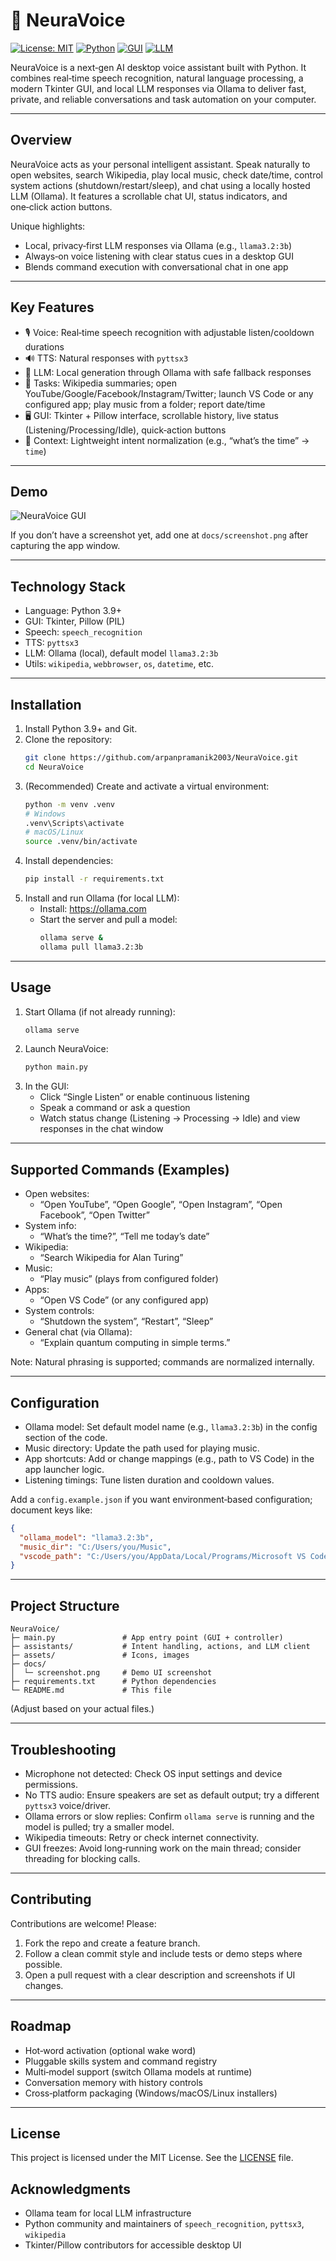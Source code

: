 # 🧠 NeuraVoice

[![License: MIT](https://img.shields.io/badge/License-MIT-green.svg)](#license) [![Python](https://img.shields.io/badge/Python-3.9%2B-blue.svg)](https://www.python.org/) [![GUI](https://img.shields.io/badge/GUI-Tkinter%20%2B%20Pillow-orange)](#technology-stack) [![LLM](https://img.shields.io/badge/LLM-Ollama%20(local)-purple)](#technology-stack)

NeuraVoice is a next‑gen AI desktop voice assistant built with Python. It combines real‑time speech recognition, natural language processing, a modern Tkinter GUI, and local LLM responses via Ollama to deliver fast, private, and reliable conversations and task automation on your computer.

---

## Overview
NeuraVoice acts as your personal intelligent assistant. Speak naturally to open websites, search Wikipedia, play local music, check date/time, control system actions (shutdown/restart/sleep), and chat using a locally hosted LLM (Ollama). It features a scrollable chat UI, status indicators, and one‑click action buttons.

Unique highlights:
- Local, privacy‑first LLM responses via Ollama (e.g., `llama3.2:3b`)
- Always‑on voice listening with clear status cues in a desktop GUI
- Blends command execution with conversational chat in one app

---

## Key Features
- 🎙️ Voice: Real‑time speech recognition with adjustable listen/cooldown durations
- 🔊 TTS: Natural responses with `pyttsx3`
- 🧠 LLM: Local generation through Ollama with safe fallback responses
- 🧩 Tasks: Wikipedia summaries; open YouTube/Google/Facebook/Instagram/Twitter; launch VS Code or any configured app; play music from a folder; report date/time
- 🖥️ GUI: Tkinter + Pillow interface, scrollable history, live status (Listening/Processing/Idle), quick‑action buttons
- 🧩 Context: Lightweight intent normalization (e.g., “what’s the time” → `time`)

---

## Demo
![NeuraVoice GUI](docs/screenshot.png)

If you don’t have a screenshot yet, add one at `docs/screenshot.png` after capturing the app window.

---

## Technology Stack
- Language: Python 3.9+
- GUI: Tkinter, Pillow (PIL)
- Speech: `speech_recognition`
- TTS: `pyttsx3`
- LLM: Ollama (local), default model `llama3.2:3b`
- Utils: `wikipedia`, `webbrowser`, `os`, `datetime`, etc.

---

## Installation
1. Install Python 3.9+ and Git.
2. Clone the repository:
   ```bash
   git clone https://github.com/arpanpramanik2003/NeuraVoice.git
   cd NeuraVoice
   ```
3. (Recommended) Create and activate a virtual environment:
   ```bash
   python -m venv .venv
   # Windows
   .venv\Scripts\activate
   # macOS/Linux
   source .venv/bin/activate
   ```
4. Install dependencies:
   ```bash
   pip install -r requirements.txt
   ```
5. Install and run Ollama (for local LLM):
   - Install: https://ollama.com
   - Start the server and pull a model:
     ```bash
     ollama serve &
     ollama pull llama3.2:3b
     ```

---

## Usage
1. Start Ollama (if not already running):
   ```bash
   ollama serve
   ```
2. Launch NeuraVoice:
   ```bash
   python main.py
   ```
3. In the GUI:
   - Click “Single Listen” or enable continuous listening
   - Speak a command or ask a question
   - Watch status change (Listening → Processing → Idle) and view responses in the chat window

---

## Supported Commands (Examples)
- Open websites:
  - “Open YouTube”, “Open Google”, “Open Instagram”, “Open Facebook”, “Open Twitter”
- System info:
  - “What’s the time?”, “Tell me today’s date”
- Wikipedia:
  - “Search Wikipedia for Alan Turing”
- Music:
  - “Play music” (plays from configured folder)
- Apps:
  - “Open VS Code” (or any configured app)
- System controls:
  - “Shutdown the system”, “Restart”, “Sleep”
- General chat (via Ollama):
  - “Explain quantum computing in simple terms.”

Note: Natural phrasing is supported; commands are normalized internally.

---

## Configuration
- Ollama model: Set default model name (e.g., `llama3.2:3b`) in the config section of the code.
- Music directory: Update the path used for playing music.
- App shortcuts: Add or change mappings (e.g., path to VS Code) in the app launcher logic.
- Listening timings: Tune listen duration and cooldown values.

Add a `config.example.json` if you want environment‑based configuration; document keys like:
```json
{
  "ollama_model": "llama3.2:3b",
  "music_dir": "C:/Users/you/Music",
  "vscode_path": "C:/Users/you/AppData/Local/Programs/Microsoft VS Code/Code.exe"
}
```

---

## Project Structure
```
NeuraVoice/
├─ main.py               # App entry point (GUI + controller)
├─ assistants/           # Intent handling, actions, and LLM client
├─ assets/               # Icons, images
├─ docs/
│  └─ screenshot.png     # Demo UI screenshot
├─ requirements.txt      # Python dependencies
└─ README.md             # This file
```
(Adjust based on your actual files.)

---

## Troubleshooting
- Microphone not detected: Check OS input settings and device permissions.
- No TTS audio: Ensure speakers are set as default output; try a different `pyttsx3` voice/driver.
- Ollama errors or slow replies: Confirm `ollama serve` is running and the model is pulled; try a smaller model.
- Wikipedia timeouts: Retry or check internet connectivity.
- GUI freezes: Avoid long‑running work on the main thread; consider threading for blocking calls.

---

## Contributing
Contributions are welcome! Please:
1. Fork the repo and create a feature branch.
2. Follow a clean commit style and include tests or demo steps where possible.
3. Open a pull request with a clear description and screenshots if UI changes.

---

## Roadmap
- Hot‑word activation (optional wake word)
- Pluggable skills system and command registry
- Multi‑model support (switch Ollama models at runtime)
- Conversation memory with history controls
- Cross‑platform packaging (Windows/macOS/Linux installers)

---

## License
This project is licensed under the MIT License. See the [LICENSE](LICENSE) file.

## Acknowledgments
- Ollama team for local LLM infrastructure
- Python community and maintainers of `speech_recognition`, `pyttsx3`, `wikipedia`
- Tkinter/Pillow contributors for accessible desktop UI
